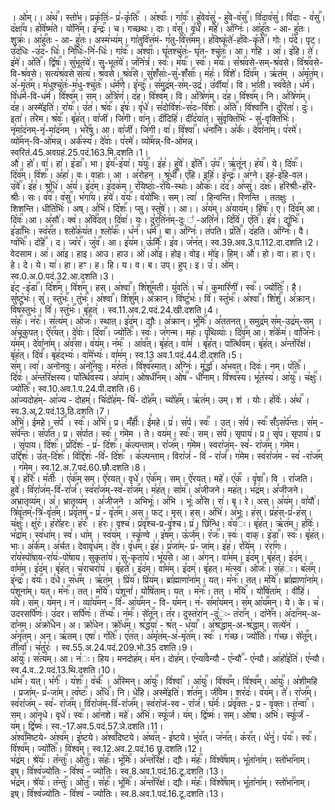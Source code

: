 

  
। ओ꣢म्।।
अ꣡थ꣢꣯। स्तो꣣भ। प्रकृ꣡तिः꣢- प्र꣣-कृ꣡तिः꣢꣯ । अ꣡श्वाः꣢꣯। गा꣡वः꣢꣯। हु꣣वेव꣡सु꣢ - हु꣣वे-व꣡सु꣢꣯। वि꣣दाव꣡सु꣢। वि꣣दाः - व꣣सु꣢꣯। द꣡क्षा꣢꣯य।
ह꣣वि꣡ष्म꣢ते। यो꣡नि꣢꣯म्। इ꣡न्द्रः꣢꣯। च। गच्छथः। दाः। व꣡सु꣢꣯। वृ꣣धे꣢। म꣣हे꣢। अ꣣ग्निः꣢। आ꣡हु꣢꣯तः - आ- हु꣣तः। शुक्रः꣢।
आ꣡हु꣢꣯तः - आ- हु꣣तः। अस्म꣡भ्य꣢म्। गा꣣तुवि꣡त्त꣢मं- ग꣣तु-वि꣡त्त꣢꣯मम्। ह꣣विष्कृ꣡ते꣢-ह꣣विः-कृ꣡ते꣢꣯। गोः। प꣣दे। पृट्। उ꣣द꣢धिः -उ꣣द- धिः꣢। नि꣣धिः꣢-नि꣣-धिः꣢।
गा꣡वः꣢꣯। अ꣡श्वाः꣢꣯। घृ꣣तश्चु꣡तः꣢- घृ꣣त- श्चु꣡तः꣢꣯। आ। ग꣣हि । आ꣢। इ꣣हि। ते꣢। इ꣣मे꣢। अ꣡ति꣢꣯। द्वि꣡षः꣢꣯। सु꣣भूत꣡ये꣢। सु-भूत꣡ये꣢। ज꣣नि꣡त्रं꣢।
स्वः꣢꣯। म꣡यः꣢꣯। स्वः꣢꣯। म꣡यः꣢꣯। सं꣡श्र꣢꣯वसे-सम्-श्र꣣वसे। वि꣡श्र꣢꣯वसे-वि-श्र꣣वसे। सत्य꣡श्र꣢वसे स꣣त्य꣢। श्र꣣वसे। श्र꣡व꣢꣯से। सु꣣शँ꣡साः꣢-सु꣣-शँ꣡साः꣢꣯।
म꣣हः꣢। वि꣣शे꣢। दि꣡व꣢꣯म् । ऋ꣣त꣢म् । अ꣣मृ꣡त꣢म्। अ꣣-मृ꣡त꣢꣯म्। म꣣धुश्चु꣡तः꣢-म꣣धु-श्चु꣡तः꣢꣯। ध꣡र्म꣢꣯णे। इ꣡न्दुः꣢꣯। स꣣मुद्र꣢म्-स꣣म्-उद्रं꣢।
उ꣣र्वीया꣢। वि। भा꣣ती। स्व꣢꣯र्वते। ध꣡र्म꣢꣯। वि꣡ध꣢꣯र्म-वि-ध꣢र्म। वि꣡श्व꣢꣯म्। सम्। अ꣣त्रि꣡णं꣢। द꣣ह। वि꣡श्व꣢꣯म्। वि। अ꣣त्रि꣡ण꣢म्। द꣣ह।
वि꣡श्व꣢꣯म्। नि। अ꣣त्रि꣡ण꣢म्। द꣣ह। अस्मे꣡इति꣢। रा꣡यः꣢꣯। उ꣣त꣢। श्र꣡वः꣢꣯। इ꣣षः꣢। वृ꣣धे꣢। स꣣दोवि꣡शः꣢-स꣣दः-वि꣡शः꣢꣯। अ꣡ति꣢꣯। वि꣡श्वा꣢꣯नि। दु꣣रिता꣢।
दुः꣣। इता꣣। त꣣रेम। श्र꣡वः꣢꣯। बृ꣣ह꣢त्। वा꣣जी꣢। जि꣣गी। वा꣢न्। दी꣣दिहि꣢। दी꣣द꣡या꣢त्। सु꣣वृक्ति꣡भिः꣢ - सु꣣-वृक्ति꣡भिः꣢। नृ꣣मा꣡द꣢नम्-नृ꣣-मा꣡द꣢꣯नम् ।
भ꣡रे꣢꣯षु। आ। वा꣣जी꣢। जि꣣गी। वा꣢। वि꣡श्वा꣢꣯। ध꣡ना꣢꣯नि। अ꣣र्कः꣢। दे꣣वा꣡ना꣢म्। प꣣रमे꣢। व्यो꣢꣯मन्-वि-ओ꣣मन्न्। अर्क꣡स्य꣢। दे꣣वाः꣢। प꣣रमे꣢। व्यो꣢꣯मन्न्-वि-ओ꣣मन्न्।
स्वरितं.45.अवग्रहं.25.पदं.163.मि.दशति।1।  
औ꣢। हो꣣। वा꣢। हा꣣। इ꣡डा꣢꣯। भा। इ꣡य꣢꣯-इ꣣या꣢। य꣡युः꣢꣯। इ꣣ह꣢। हु꣣वे꣢। इ꣡ति꣢꣯। उ꣡प꣢꣯। ऋ꣣तू꣢न्। ह꣡य꣢꣯। ये। दि꣡वः꣢꣯। दि꣡व꣢꣯म्। वि꣡शः꣢꣯। अ꣣हा꣢। वः। वाहाः꣢।
आ । अ꣣रोहन् । श्रू꣡धी꣢꣯। ए꣣हि। इहि꣢। इं꣡न्द्रः꣢꣯। अ꣣ग्ने। इह꣢-इ꣣हि-वल। उ꣡वे꣢꣯। इ꣣ह꣢। श्रु꣣धि꣢। अ꣣यं꣢। इ꣣द꣢म्। इ꣣दक꣢म्। र꣣यिष्ठाः꣢-र꣣यि-स्थाः꣢।
ओ꣡कः꣢꣯। द꣡द꣢꣯। अ꣣प्सु꣢। द꣡क्षः꣢꣯। ह꣣रिश्रीः꣢-ह꣣रि-श्रीः꣢। सः। व꣡व꣢꣯। व꣡सु꣢꣯। भ꣡गा꣢꣯य। ह꣣ये꣢। व꣡यः꣢꣯। व꣡यो꣢꣯भिः। सम्। त्वा꣣ । हिन्वन्ति। रिणन्ति ।
ततक्षुः । शिशन्ति। धीति꣡भिः꣢। अष्। अ꣣भि꣢। दि꣡शः꣢꣯। प्सु। स्तु꣣षे꣢।। आ।। अ꣣य꣢म्। अ꣣याय꣢म्। हि꣡षः꣢꣯। ए। दि꣡व꣢꣯म् आ। दि꣡वः꣢꣯।आ।
अ꣣सौ꣢। क्व꣡। अ꣡वि꣢꣯दत्। दि꣣वा꣢। यः। दु꣣रति꣡न꣢म्-दुः ꣣ -अति꣡नं꣢। दि꣣वि꣢। ए꣡ति꣢꣯। इ꣣व꣢। द्यु꣡भिः꣢꣯। इ꣣डा꣢꣯भिः। स्व꣡र꣢꣯त। श्लो꣣क꣡य꣢त।
श्लो꣣कः꣢꣯। ध꣡नं꣢꣯। ध꣡र्म꣢꣯। बा। अ꣣ग्निः꣢। त꣣पति। प्र꣡ति꣢꣯। द꣣हति। अ꣣ग्निः꣢। वै। ग्व꣡भिः꣢꣯। दो꣡हे꣢꣯ । द। ज्व꣡र꣢꣯। जु꣡व꣢꣯। आ। इ꣣य꣢म। ऊ꣡र्मिः꣢꣯। इ꣣व। ज꣡न꣢त्।
स्व.39.अव.3.प.112.दा.दशति।2।  
वेदसाम। आ꣢। आ꣣इ। हाइ। आउ। हाउ। ओ꣢।ओ꣣इ। होइ। वोइ। मो꣢इ। हिम्। औ꣣। हो। वा। हा।
ए। हे। दे। ये। या꣢। हा। हꣳ। ह। हि। य। व। ब। उप्। हुप्। इ। उ꣣। ओ꣢म्।
स्व.0.अ.0.पदं.32.आ.दशति।3।  
इ꣢ट् -इ꣡डा꣢꣯। दि꣡श꣢꣯म्। वि꣢श꣢꣯म्। हस्। अ꣡श्वा꣢꣯। शि꣡शु꣢꣯मती। यु꣣वतिः꣢। च꣣। कुमारि꣡णी꣢। स्वः꣢꣯। ज्यो꣡तिः꣢꣯। है। सु꣣ष्टु꣡भः꣢। सु꣣। स्तु꣡भः꣢꣯। तु꣡भः꣢꣯। अ꣡श्वा꣢꣯। शि꣡शु꣢꣯म्। अ꣣क्रान्। वि꣣ष्टु꣡भः꣢। वि꣣। स्तु꣡भः꣢꣯। अ꣡श्वा꣢꣯। शि꣡शुं꣢꣯। अ꣣क्रान्। विष꣡स्तुभः꣢। वि꣣। स्तु꣡भः꣢꣯। बृ꣣हत्꣢ ।
स्व.11.अव.2.पदं.24.खी.दशति।4।  
स꣡हः꣢꣯। न꣡रः꣢꣯। स꣣त्य꣢म्। ओ꣡जः꣢꣯। स्थात्। इ꣣द꣢म्। द्यौः। अ꣣क्रान्। भू꣡मिः꣢꣯। अ꣣ततनत्। समुद्र꣢म् स꣣म्-उद्र꣢म्-सम् । अ꣣चूकुपत्। ऐ꣡र꣢꣯यत्। दे꣣वाः꣢। दि꣡वा꣢꣯। ज्यो꣡तिः꣢꣯। स्वः꣢꣯। ज꣣गन्म। महः꣢। पृ꣣थिव्याः꣢। दि꣡व꣢꣯म् आ। श꣣के꣡म꣢।
वा꣣जि꣡नः꣢। य꣣म꣢म्। दे꣣वा꣡ना꣢म्। अ꣡व꣢꣯सा। व꣣य꣢म्। न꣡मः꣢꣯ । आ꣡व꣢꣯त्। बृ꣣ह꣢त्। वा꣣मं꣢ । बृ꣣ह꣡त्। पा꣡र्त्थि꣢꣯वम्। बृ꣣ह꣡त्। अ꣣न्त꣡रि꣢क्षं। बृ꣣ह꣡त्। दि꣡वं꣢꣯। बृ꣣ह꣡द्भ्यः꣢। वा꣣मे꣡भ्यः꣢। वा꣣म꣢म्।
स्व.13 अव.1.पदं.44.दी.दशति।5।  
स꣢म्। त्वा꣣। अनोनवुः। अ꣡नो꣢꣯नवुः। म꣣रु꣡तः꣢। वि꣡श्व꣢꣯स्मात्। अ꣣ग्निः꣢। मू꣣र्द्धा꣢। अ꣣भवत्। दिवः꣢। नम्। प꣡तिः꣢꣯। दि꣣वः꣢।
अ꣣न्त꣡रि꣢क्षस्य। पा꣡र्त्थि꣢꣯वस्य। अ꣣पा꣢म्। ओ꣡षधी꣢꣯नम्। ओ꣡ष꣢꣯ - धी꣣नाम्। वि꣡श्व꣢꣯स्य। भू꣣त꣡स्य꣢। आ꣡युः꣢꣯। च꣡क्षुः꣢꣯। ज्यो꣡तिः꣢꣯।
स्व.10.अव.1.प.24.पी.दशति।6।  
आ꣣ज्यदोह꣢म्- आ꣣ज्य - दोहम्꣢। चि꣣दो꣡ह꣢म्- चि꣣- दो꣡ह꣢꣯म्। च्यो꣡ह꣢꣯म्। ऋ꣣त꣢म्। उम्। शं । योः। ह꣣विः꣢। अ꣣थ꣢꣯ ।
स्व.3.अ.2.पदं.13.ठि.दशति।7।  
अ꣣भि꣢। ई꣣महे। स꣡र्प꣢꣯ । स्वः꣢꣯। अ꣣भि꣢। प्र। मँ꣡हीः꣢꣯। ई꣣महे। प्र꣢। स꣣र्प। स्वः꣢꣯ । उत्। स꣣र्प। स्वः꣢꣯
सँ꣣ऽस꣡र्प꣢न्तः। स꣣म् - स꣡र्प꣢꣯न्तः। स꣡र्पा꣢꣯त। प्र। स꣣र्पात। स्वः꣢꣯। ग꣣मेम । ते। वय꣢म्। स्वः꣢꣯। सम्। स꣣र्प। सृपाय꣢। प्र। सृ꣣प। सृपाय꣢। प्र ।
सृ꣣पाय। दि꣡शः꣢꣯। प्र꣣दि꣡शः꣢ - प्र꣣- दि꣡शः꣢꣯। क꣣ल्पन्ताम्। रा꣡ज꣢꣯म्। ग꣣मेम। स्वरा꣡ज꣢म्- स्व꣣- रा꣡ज꣢꣯म्। ग꣣मेम। उद्दि꣡शः꣢। उ꣣त्-दि꣡शः꣢꣯। वि꣣द्दि꣡शः꣢ -वि꣣- दि꣡शः꣢꣯ ।
क꣣ल्पन्ताम्। विरा꣡जं꣢ - वि꣣ - रा꣡जं꣢꣯। ग꣣मेम। स्व꣣रा꣡ज꣢म - स्व꣣ -रा꣡ज꣢꣯म् । ग꣣मेम।
स्व.12.अ.7.पदं.60.छौ.दशति।8।  
बृ꣢। ह꣡रिः꣢꣯। म꣡तीः꣢꣯ । ए꣡क꣢꣯म् सम्। ऐ꣣रयत्। वृधे꣢। ए꣡क꣢꣯म्। सम्। ऐ꣣रयत्। महे꣢। ए꣡क꣢꣯ । वृ꣡षा꣢꣯। वि । रा꣣जति। हुवे꣢। वि꣣रा꣡ज꣢म्-वि꣣-रा꣣जं꣢꣯। स्व꣣रा꣡ज꣢म्-स्व꣣-रा꣡ज꣢꣯म्।
म꣣ह꣢त्। सा꣡म꣢꣯। अ꣣जीजने। मह꣢त्। भ꣣द्र꣢म्। अ꣣जीजने। अभ्रातृव्य꣢म्। अ꣣। भ्रातृव्य꣢म् । अ꣣जीजने । अभिभूः꣢। अ꣣भि । भूः꣢ अ꣣सि। रा꣢। बृ। रे। अस्। अ꣣य꣢म्।
वा꣣यौ꣢। त्रि꣣वृ꣡तम्꣢-त्रि꣣-वृ꣡त꣢꣯म्। प्र꣣वृ꣡तम्꣢ - प्र꣣ - वृ꣡त꣢꣯म्। अस्। फट्। मृस्। हस्। अ꣣भि꣢। अ꣣भूः। ह꣢स्। प्र꣣ह꣢स्-प्र꣣-ह꣢स्। च꣡क्षुः꣢꣯। क्षु꣣रः꣢। ह꣡रो꣡हरः। ह꣡रः꣢꣯ । ह꣣रः।
वृश्च꣢। प्र꣡वृ꣢꣯श्च-प्र-वृ꣣श्च। प्र꣢। छि꣣न्धि। व꣡य꣢꣯ः। बृ꣣ह꣢त्। ऋ꣣त꣢म्। ह꣣विः꣢। भ꣣द्रा꣢म्। स्व꣣धा꣢म्। स्व꣣। धा꣢म् । स्व꣣य꣢म् । स्कृ꣣ण्वे । इ꣡ष꣢꣯म्। ऊ꣡र्ज꣢꣯म्। र꣡जः꣢꣯। स्वः꣢।
वाक्। इ꣡डा꣢꣯। स्वः꣢꣯। बृ꣣ह꣢त्। भाः। अ꣣र्क꣢म्। अ꣣र्चत। देवावृ꣡ध꣢म्। दे꣣व। वृ꣡ध꣢꣯म्। इ꣣ह꣢। प्र꣣जा꣢म्- प्र꣣- जा꣢म्। इ꣣ह꣢। र꣣यि꣢म् । र꣡रा꣢꣯णः।
रा꣣य꣡स्पो꣢षाय-रा꣣यः꣢-पो꣣षाय। सुकृता꣡य꣢। सु꣣-कृता꣡य꣡। भू꣡य꣢꣯से। आ। अ꣣गन्। वा꣣म꣢म्। इ꣣द꣢म्। बृ꣣ह꣢त्। इ꣣द꣢म्। वा꣣म꣢म्। इ꣣द꣢म्। बृ꣣ह꣢त्।
च꣣राचरा꣡य꣢ । बृ꣣हते꣢। इ꣣द꣢म्। वा꣣म꣢म्। इ꣣दम्꣢। बृ꣣हत्। म꣡त्स्व꣢꣯। ओ꣡जः꣢꣯। स꣡ह꣢ः। ब꣡ल꣢꣯म्। इ꣡न्द्रः꣢꣯। व꣡यः꣢꣯। द꣣धे। स꣡ध꣢꣯म् । ऋ꣣त꣢म् ।
प्रि꣡य꣢꣯। प्रि꣣य꣢म्। ब्रा꣣ह्माणा꣡ना꣢म्। यत्। म꣡नः꣢꣯। तत्। म꣡यि꣢꣯। ब्रा꣣ह्माणा꣡ना꣢म्। प꣣शूना꣢म्। यत्। म꣡नः꣢꣯। तत्। म꣡यि꣢꣯। प꣣शूनां꣢। यो꣣षि꣡ताम्। यत् । म꣡नः꣢꣯।
तत् । म꣡यि꣢꣯ । यो꣣षि꣡ता꣢म् । वी꣣हि꣢। य꣣वे। स꣢म्। य꣣मन्। न꣢। व्या꣡य꣢꣯मन् - वि꣣- आ꣡य꣢꣯मन् - वि- य꣣मन्। न꣢- स꣣मा꣡य꣢मन्। स꣣म् आ꣡य꣢꣯मन्। ये। के।
च꣣। उदरसर्पि꣡णः꣢। उ꣣दर। सर्पि꣡णः꣢। ते꣡भ्यः꣢꣯। न꣡मः꣢꣯। से꣡तू꣢꣯न्। त꣣र। दुस्त꣡रा꣢न् -दु꣣ः- त꣡रा꣢꣯न् । दा꣡ने꣢꣯न। अ꣡दा꣢꣯नम्-अ-दा꣣नम्। अ꣡क्रो꣢꣯धेन। अ। क्रो꣣धेन।
क्रो꣡ध꣢꣯म्। श्र꣣द्ध꣡या꣢ - श्र꣣त् - ध꣡या꣢꣯ । अ꣡श्र꣢꣯द्धाम्-अ-श्र꣣द्धाम्। सत्ये꣡न꣢ । अ꣡नृ꣢꣯तम्। अन्। ऋ꣣तम्। एषा꣢। ग꣡तिः꣢꣯। ए꣣त꣢त्। अ꣣मृ꣡त꣢म्-अ꣣-मृ꣡त꣢꣯म्।
स्वः꣢꣯ । ग꣣च्छ। ज्यो꣡तिः꣢꣯। ग꣣च्छ। से꣡तू꣢꣯न्। ती꣣र्त्वा꣢। च꣣तु꣡रः꣢ ।
स्व.55.अ.24.पदं.209.भो.35 दशति।9।  
आ꣡युः꣢꣯। स꣣त्य꣢म्। आ। न꣣ः। हिय। मनदोह꣢म्। म꣣न। दोह꣢म्। ए꣡न्या꣢꣯वेन्यौ - ए꣡न्यौ꣢꣯ - ए꣣न्यौ। आ꣢हो꣣इ꣡ति꣢। ए꣣न्यौ।
स्व.4.व..2.पदं.13.थि.दशति।10।  
धा꣡म꣢꣯। यत्। भ꣡र्गः꣢꣯ । य꣡शः꣢꣯। व꣡र्चः꣢꣯ । अ꣣स्मिन्। आ꣡युः꣢꣯। वि꣡श्वा꣢꣯ । आ꣡युः꣢꣯। वि꣡श्व꣢꣯म्। वि꣡श्व꣢꣯म्। आ꣡युः꣢꣯। अ꣣शीमहि । प्रजा꣢म्- प्र꣣-जा꣢म्।
त्व꣡ष्टः꣢꣯। अ꣡धि꣢꣯। नि। धे꣣हि। अस्मे꣡इति꣢। श꣣त꣢म्। जी꣣वेम। शर꣡दः꣢। व꣣य꣢म्। ते꣣। रा꣡ज꣢꣯म्। स्व꣣रा꣡ज꣢म् - स्व꣣- रा꣡ज꣢꣯म्।
वि꣣रा꣡ज꣢म्-वि꣣-रा꣡ज꣢꣯म्। स्व꣣रा꣡जं-स्व - रा꣡जं꣢꣯। घ꣣र्मः꣢। प्र꣡वृ꣢꣯क्तः - प्र - वृ꣣क्तः।
त꣣न्वा꣢꣯ । सम्। आ꣣नृधे। वृधे꣢। स्वः꣢꣯। आ꣣नशे। महे꣢। अ꣣भि꣢। स्फू꣣र्ज। य꣢म्। द्वि꣣ष्मः꣢। सम्। ओ꣣षा। अभि꣢। स्फू꣣र्जं - य꣢म्। द्वि꣣ष्मः꣢।
स्व.-17.अव.5.पदं.57.ञे.दशति।11।  
अ꣡श्व꣢꣯मिष्टये- अ꣡श्व꣢꣯म्। इ꣣ष्टये। अ꣡श्व꣢꣯दिष्टये। अ꣡ष्व꣢꣯त् - इ꣣ष्टये। भु꣡व꣢꣯त्। ज꣡न꣢꣯त्। क꣡र꣢꣯त्। धे꣣नु꣢। प꣡यः꣢꣯। स्वः꣢꣯। वि꣡श्व꣢꣯म्। ज्यो꣡तिः꣢꣯। वि꣡श्व꣢꣯म्।
स्व.12.अव.2.पदं.16 छू.दशति।12।  
भ꣣द्र꣢म्। श्रे꣡यः꣢꣯। त꣡न्तुः꣢꣯। ओ꣡तुः꣢꣯। स꣡हः꣢꣯। भू꣡मिः꣢꣯। अ꣣न्त꣡रि꣢क्षं। द्यौः। म꣡हः꣢꣯। वि꣡श्वे꣢꣯षाम्। भू꣣ता꣡ना꣢म्।
स्तो꣡भा꣢꣯नाम्। इष्। वि꣣श्व꣡ज्यो꣢तिः - वि꣣श्व꣢ - ज्यो꣣तिः।
स्व.8.अव.1.पदं.16.टू.दशति।13।  
भ꣣द्र꣢म्। श्रे꣡यः꣢꣯। त꣡न्तुः꣢꣯। ओ꣡तुः꣢꣯। स꣡हः꣢꣯। भू꣡मिः꣢꣯। अ꣣न्त꣡रि꣢क्षं। द्यौः। म꣡हः꣢꣯। वि꣡श्वे꣢꣯षाम्। भू꣣ता꣡ना꣢म्।
स्तो꣡भा꣢꣯नाम्। इष्। वि꣣श्व꣡ज्यो꣢तिः - वि꣣श्व꣢ - ज्यो꣣तिः।
स्व.8.अव.1.पदं.16.टू.दशति।13।  

